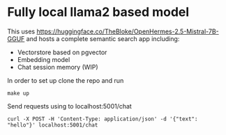 # Fully local llama2 based model

This uses https://huggingface.co/TheBloke/OpenHermes-2.5-Mistral-7B-GGUF and hosts a complete semantic search app including:
 - Vectorstore based on pgvector 
 - Embedding model 
 - Chat session memory (WIP)

 In order to set up clone the repo and run
 ```
 make up
 ```

 Send requests using to localhost:5001/chat
 ```
 curl -X POST -H 'Content-Type: application/json' -d '{"text": "hello"}' localhost:5001/chat
 ```